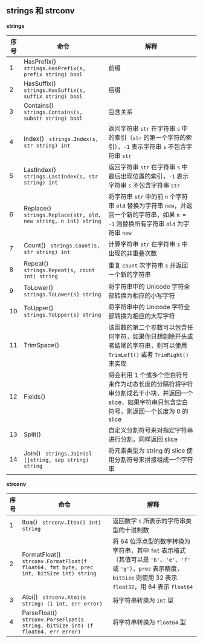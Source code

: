 ## strings 和 strconv

**strings**

| 序号 | 命令                              | 解释                                      |
| ---- | --------------------------------- | ----------------------------------------- |
| 1    | HasPrefix() &nbsp;  `strings.HasPrefix(s, prefix string) bool`                       | 前缀                                            |
| 2    | HasSuffix()   &nbsp;    `strings.HasSuffix(s, suffix string) bool`              | 后缀         |
| 3    | Contains()  &nbsp;    `strings.Contains(s, substr string) bool`            | 包含关系 |
| 4    | Index() &nbsp;  `strings.Index(s, str string) int`| 返回字符串 `str` 在字符串 `s` 中的索引（`str` 的第一个字符的索引），`-1` 表示字符串 `s` 不包含字符串 `str` |
| 5    | LastIndex() &nbsp;  `strings.LastIndex(s, str string) int`| 返回字符串 `str` 在字符串 `s` 中最后出现位置的索引，`-1` 表示字符串 `s` 不包含字符串 `str` |
| 6    | Replace() &nbsp;  `strings.Replace(str, old, new string, n int) string`| 将字符串 `str` 中的前 `n` 个字符串 `old` 替换为字符串 `new`，并返回一个新的字符串，如果 `n = -1` 则替换所有字符串 `old` 为字符串 `new` |
| 7    | Count() &nbsp;  `strings.Count(s, str string) int`| 计算字符串 `str` 在字符串 `s` 中出现的非重叠次数 |
| 8    | Repeat() &nbsp;  `strings.Repeat(s, count int) string`| 重复 `count` 次字符串 `s` 并返回一个新的字符串 |
| 9    | ToLower() &nbsp;  `strings.ToLower(s) string`| 将字符串中的 Unicode 字符全部转换为相应的小写字符 |
| 10    | ToUpper() &nbsp;  `strings.ToUpper(s) string`| 将字符串中的 Unicode 字符全部转换为相应的大写字符 |
| 11    | TrimSpace()  | 该函数的第二个参数可以包含任何字符，如果你只想剔除开头或者结尾的字符串，则可以使用 `TrimLeft()` 或者 `TrimRight()` 来实现 |
| 12    | Fields() | 将会利用 1 个或多个空白符号来作为动态长度的分隔符将字符串分割成若干小块，并返回一个 slice，如果字符串只包含空白符号，则返回一个长度为 0 的 slice |
| 13    | Split() | 自定义分割符号来对指定字符串进行分割，同样返回 slice |
| 14    | Join() &nbsp;  `strings.Join(sl []string, sep string) string`| 将元素类型为 string 的 slice 使用分割符号来拼接组成一个字符串 |

**strconv** 

| 序号 | 命令                              | 解释                                      |
| ---- | --------------------------------- | ----------------------------------------- |
| 1    | Itoa() &nbsp;  `strconv.Itoa(i int) string`                       | 返回数字 `i` 所表示的字符串类型的十进制数      |
| 2    | FormatFloat() &nbsp;  `strconv.FormatFloat(f float64, fmt byte, prec int, bitSize int) string`                       | 将 64 位浮点型的数字转换为字符串，其中 `fmt` 表示格式（其值可以是 `'b'`、`'e'`、`'f'` 或 `'g'`），`prec` 表示精度，`bitSize` 则使用 32 表示 `float32`，用 64 表示 `float64`      |
| 3    | Atoi() &nbsp;  `strconv.Atoi(s string) (i int, err error)`                       | 将字符串转换为 `int` 型      |
| 4    | ParseFloat() &nbsp;  `strconv.ParseFloat(s string, bitSize int) (f float64, err error)`                       | 将字符串转换为 `float64` 型     |
